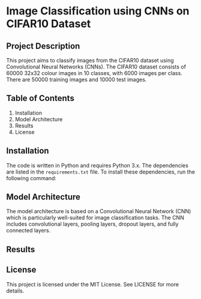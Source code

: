 # Image Classification using CNNs on CIFAR10 Dataset

## Project Description

This project aims to classify images from the CIFAR10 dataset using Convolutional Neural Networks (CNNs). The CIFAR10 dataset consists of 60000 32x32 colour images in 10 classes, with 6000 images per class. There are 50000 training images and 10000 test images.

## Table of Contents

1. Installation
2. Model Architecture
3. Results
4. License

## Installation

The code is written in Python and requires Python 3.x. The dependencies are listed in the `requirements.txt` file. To install these dependencies, run the following command:

## Model Architecture
The model architecture is based on a Convolutional Neural Network (CNN) which is particularly well-suited for image classification tasks. The CNN includes convolutional layers, pooling layers, dropout layers, and fully connected layers.

## Results

## License
This project is licensed under the MIT License. See LICENSE for more details.
